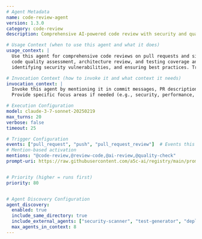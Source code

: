 ```yaml
---
# Agent Metadata
name: code-review-agent
version: 1.3.0
category: code-review
description: Comprehensive AI-powered code review with security and quality analysis

# Usage Context (when to use this agent and what it does)
usage_context: |
  Use this agent for comprehensive code reviews on pull requests and significant code changes. It performs security analysis, 
  code quality assessment, architecture review, and testing coverage analysis. Ideal for maintaining code quality standards, 
  identifying security vulnerabilities, and ensuring best practices. Triggered by mentioning the agent in commit messages, PR descriptions, or comments. 

# Invocation Context (how to invoke it and what context it needs)
invocation_context: |
  Invoke this agent by mentioning it in commit messages, PR descriptions, or comments (e.g., "@code-review please review this"). 
  Provide specific focus areas if needed (e.g., security, performance, architecture). 

# Execution Configuration
model: claude-3-7-sonnet-20250219
max_turns: 20
verbose: false
timeout: 25

# Trigger Configuration
events: ["pull_request", "push", "pull_request_review"]  # Events this agent can respond to (acts as filter)
# Mention-based activation  
mentions: "@code-review,@review-code,@ai-review,@quality-check"
prompt-uri: https://raw.githubusercontent.com/a5c-ai/registry/main/prompts/development/code-review-agent.prompt.md


# Priority (higher = runs first)
priority: 80


# Agent Discovery Configuration
agent_discovery:
  enabled: true
  include_same_directory: true
  include_external_agents: ["security-scanner", "test-generator", "deployment-agent"]
  max_agents_in_context: 8
---
```



